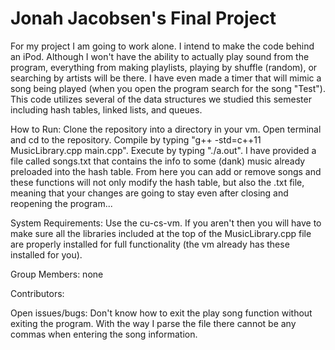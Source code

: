 # Jonah Jacobsen's Final Project
For my project I am going to work alone. I intend to make the code behind an iPod. Although I won't have the ability to actually play sound from the program, everything from making playlists, playing by shuffle (random), or searching by artists will be there. I have even made a timer that will mimic a song being played (when you open the program search for the song "Test"). This code utilizes several of the data structures we studied this semester including hash tables, linked lists, and queues.

How to Run: Clone the repository into a directory in your vm. Open terminal and cd to the repository. Compile by typing "g++ -std=c++11 MusicLibrary.cpp main.cpp". Execute by typing "./a.out". I have provided a file called songs.txt that contains the info to some (dank) music already preloaded into the hash table. From here you can add or remove songs and these functions will not only modify the hash table, but also the .txt file, meaning that your changes are going to stay even after closing and reopening the program...

System Requirements: Use the cu-cs-vm. If you aren't then you will have to make sure all the libraries included at the top of the MusicLibrary.cpp file are properly installed for full functionality (the vm already has these installed for you).

Group Members: none

Contributors:

Open issues/bugs: Don't know how to exit the play song function without exiting the program. With the way I parse the file there cannot be any commas when entering the song information.
